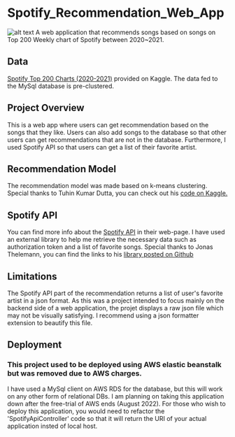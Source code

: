 # Spotify_Recommendation_Web_App
![alt text](https://www.theblackhoof.co.nz/wp-content/uploads/2020/07/spotify-logo-1920x1080_fouoik-1536x865.jpg)
A web application that recommends songs based on songs on Top 200 Weekly chart of Spotify between 2020~2021.


## Data
[Spotify Top 200 Charts (2020-2021)](https://www.kaggle.com/sashankpillai/spotify-top-200-charts-20202021) provided on Kaggle.
The data fed to the MySql database is pre-clustered.


## Project Overview
This is a web app where users can get recommendation based on the songs that they like. Users can also add songs to the database so that other users can get recommendations that are not in the database. Furthermore, I used Spotify API so that users can get a list of their favorite artist.


## Recommendation Model
The recommendation model was made based on k-means clustering.
Special thanks to Tuhin Kumar Dutta, you can check out his [code on Kaggle.](https://www.kaggle.com/tuhinkumardutta/spotify-song-recommendation)


## Spotify API
You can find more info about the [Spotify API](https://developer.spotify.com/documentation/web-api/) in their web-page.
I have used an external library to help me retrieve the necessary data such as authorization token and a list of favorite songs.
Special thanks to Jonas Thelemann, you can find the links to his [library posted on Github](https://github.com/thelinmichael/spotify-web-api-java)


## Limitations
The Spotify API part of the recommendation returns a list of user's favorite artist in a json format. As this was a project intended to focus mainly on the backend side of a web application, the projet displays a raw json file which may not be visually satisfying. I recommend using a json formatter extension to beautify this file.


## Deployment
### This project used to be deployed using AWS elastic beanstalk but was removed due to AWS charges.
I have used a MySql client on AWS RDS for the database, but this will work on any other form of relational DBs.
I am planning on taking this application down after the free-trial of AWS ends (August 2022).
For those who wish to deploy this application, you would need to refactor the 'SpotifyApiController' code so that it will return the URI of your actual application insted of local host.
